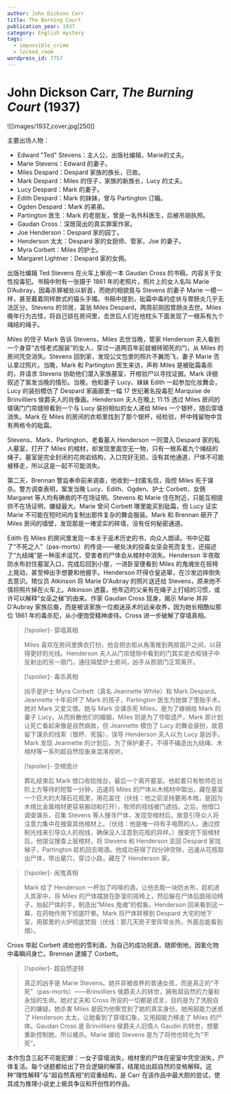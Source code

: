 ```yaml
---
author: John Dickson Carr
title: The Burning Court
publication_year: 1937
category: English mystery
tags:
  - impossible_crime
  - locked_room
wordpress_id: 7757
---
```


# John Dickson Carr, <i>The Burning Court</i> (1937)

![[images/1937_cover.jpg|250]]

主要出场人物：
- Edward "Ted" Stevens：主人公，出版社编辑，Marie的丈夫。
- Marie Stevens：Edward 的妻子。
- Miles Despard：Despard 家族的族长，已故。
- Mark Despard：Miles 的侄子，家族的新族长，Lucy 的丈夫。
- Lucy Despard：Mark 的妻子。
- Edith Despard：Mark 的妹妹，曾与 Partington 订婚。
- Ogden Despard：Mark 的弟弟。
- Partington 医生：Mark 的老朋友，曾是一名外科医生，后被吊销执照。
- Gaudan Cross：深居简出的真实罪案作家。
- Joe Henderson：Despard 家的园丁。
- Henderson 太太：Despard 家的女厨师、管家，Joe 的妻子。
- Myra Corbett：Miles 的护士。
- Margaret Lightner：Despard 家的女佣。

出版社编辑 Ted Stevens 在火车上审阅一本 Gaudan Cross 的书稿，内容关于女性投毒犯。书稿中附有一张摄于 1861 年的老照片，照片上的女人名叫 Marie D’Aubray，因毒杀罪被处以斩首，而她的相貌竟与 Stevens 的妻子 Marie 一模一样，甚至戴着同样款式的猫头手镯。书稿中提到，砒霜中毒的症状与胃肠炎几乎无法区分。Stevens 的邻居，富翁 Miles Despard，两周前刚因胃肠炎去世。Miles 晚年行为古怪，将自己锁在房间里，去世后人们在他枕头下面发现了一根系有九个绳结的绳子。

Miles 的侄子 Mark 告诉 Stevens，Miles 去世当晚，管家 Henderson 夫人看到一个身穿“古怪老式服装”的女人，穿过一道两百年前就被砖砌死的门，从 Miles 的房间凭空消失。Stevens 回到家，发现公文包里的照片不翼而飞，妻子 Marie 否认拿过照片。当晚，Mark 和 Partington 医生来访，声称 Miles 是被砒霜毒杀的，并请求 Stevens 协助他们潜入家族墓室，开棺验尸以寻找证据。Mark 详细叙述了案发当晚的情形。当晚，他和妻子 Lucy、妹妹 Edith 一起参加化妆舞会，Lucy 的装扮模仿了 Despard 家画廊里一幅 17 世纪著名投毒犯 Marquise de Brinvilliers 侯爵夫人的肖像画。Henderson 夫人在晚上 11:15 透过 Miles 房间的玻璃门门帘缝隙看到一个与 Lucy 装扮相似的女人递给 Miles 一个银杯，随后穿墙消失。Mark 在 Miles 的房间的衣柜里找到了那个银杯，经检验，杯中残留物中含有两格令的砒霜。

Stevens、Mark、Partington、老看墓人 Henderson 一同潜入 Despard 家的私人墓室，打开了 Miles 的棺材，却发现里面空无一物，只有一根系着九个绳结的绳子。墓室是完全封闭的花岗岩结构，入口完好无损，没有其他通道，尸体不可能被移走，所以这是一起不可能消失。

第二天，Brennan 警监奉命前来调查，他收到一封匿名信，指控 Miles 死于谋杀。警方调查表明，案发当晚 Lucy、Edith、Ogden、护士 Corbett、女佣 Margaret 等人均有确凿的不在场证明。Stevens 和 Marie 住在附近，只能互相提供不在场证明，嫌疑最大。Marie 曾问 Corbett 哪里能买到砒霜，但 Lucy 证实 Marie 不可能在短时间内复制出那件复杂的舞会服装。Mark 和 Brennan 砸开了 Miles 房间的墙壁，发现那是一堵坚实的砖墙，没有任何秘密通道。

Edith 在 Miles 的房间里发现一本关于巫术历史的书，向众人朗读。书中记载了“不死之人”（pas-morts）的传说——被处决的投毒女巫会死而复生，还描述了“九结绳”是一种巫术诅咒，受害者的尸体会从棺材中消失。Henderson 半夜取防水布封住墓室入口，完成后回到小屋，一进卧室便看到 Miles 的鬼魂坐在摇椅上晃动，甚至伸出手想要和他握手。Henderson 吓得仓皇逃窜，在沙发边摔倒失去意识。殡仪员 Atkinson 将 Marie D'Aubray 的照片送还给 Stevens，原来他不慎将照片掉在火车上。Atkinson 透露，他年迈的父亲有在绳子上打结的习惯，或许可以解释“女巫之梯”的由来。作家 Gaudan Cross 现身，揭示 Marie 并非 D'Aubray 家族后裔，而是被该家族一位痴迷巫术的远亲收养，因为她长相酷似那位 1861 年的毒杀犯，从小便饱受精神虐待。Cross 进一步破解了穿墙真相。

> [!spoiler]- 穿墙真相
>
> Miles 喜欢在房间里换衣打扮，他会把衣柜从角落推到两扇窗户之间，以获得更好的光线。Henderson 夫人从门帘缝隙中看到的门其实是衣柜镜子中反射出的另一扇门，通往隔壁护士房间，凶手从那扇门正常离开。

> [!spoiler]- 毒杀真相
>
> 凶手是护士 Myra Corbett（真名 Jeannette White）和 Mark Despard。Jeannette 十年前坏了 Mark 的孩子，Partington 医生为她做了堕胎手术，她对 Mark 又爱又恨。她与 Mark 合谋杀死 Miles，是为了嫁祸给 Mark 的妻子 Lucy，从而拆散他们的婚姻，Miles 则是为了夺取遗产。Mark 原计划让死亡看起来像是自然病故，但 Jeannette 模仿了 Lucy 的舞会装扮，故意留下谋杀的线索（银杯、死猫），误导 Henderson 夫人以为 Lucy 是凶手。Mark 发现 Jeannette 的计划后，为了保护妻子，不得不编造出九结绳、木棺材等一系列超自然现象来混淆视听。

> [!spoiler]- 空棺诡计
>
> 葬礼结束后 Mark 借口收拾烛台，最后一个离开墓室。他趁着只有牧师在台阶上方等待的短暂一分钟，迅速将 Miles 的尸体从木棺材中取出，藏在墓室一个巨大的大理石花瓶里，用花盖住（伏线：他之前坚持要用木棺，是因为木棺比金属棺材更容易搬动和打开），牧师的视线被门遮挡。之后，他借口调查谋杀，召集 Stevens 等人搜寻尸体，发现空棺材后，故意引导众人将注意力集中在搜查其他棺材上。（伏线：他是唯一持有手电筒的人，通过控制光线来引导众人的视线，确保没人注意到花瓶的异样。）搜查完下层棺材后，他提议搜查上层棺材，将 Stevens 和 Henderson 支回 Despard 家找梯子，Partington 趁机回去喝酒。他成功获得了四分钟空隙，迅速从花瓶取出尸体，带出墓穴，穿过小路，藏在了 Henderson 家。

> [!spoiler]- 闹鬼真相
>
> Mark 给了 Henderson 一杯加了吗啡的酒，让他去取一块防水布，趁机进入其家中，将 Miles 的尸体摆放在卧室的摇椅上，然后躲在尸体后面摇动椅子，抬起尸体的手，制造出“Miles 鬼魂”的假象。Henderson 回来看到这一幕，在药物作用下彻底吓晕。Mark 将尸体转移到 Despard 大宅的地下室，用那里的火炉彻底焚毁（伏线：那几天房子里异常炎热，外面总能看到烟）。

Cross 举起 Corbett 递给他的雪利酒，为自己的成功祝酒，随即倒地，因氰化物中毒瞬间身亡。Brennan 逮捕了 Corbett。

> [!spoiler]- 超自然逆转
>
> 真正的凶手是 Marie Stevens。她并非被收养的普通女孩，而是真正的“不死”（pas-morts）——Brinvilliers 侯爵夫人的转世，拥有超自然的力量和永恒的生命。她对丈夫和 Cross 所说的一切都是谎言，目的是为了洗脱自己的嫌疑。她杀害 Miles 是因为他察觉到了她的真实身份。她用超能力迷惑了 Henderson 太太，让她看到了穿墙幻象，又用超能力移走了 Miles 的尸体。Gaudan Cross 是 Brinvilliers 侯爵夫人旧情人 Gaudin 的转世，想要重新控制她，所以被杀。Marie 嫁给 Stevens 是为了将他也转化为“不死”。

本作包含三起不可能犯罪：一女子穿墙消失，棺材里的尸体在密室中凭空消失，尸体复活。每个谜题都给出了符合逻辑的解答，结尾给出超自然的变格解释。这种“理性解释”与“超自然真相”的双重结构，是 Carr 在该作品中最大胆的尝试，使其成为推理小说史上极具争议和开创性的作品。
